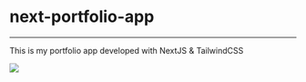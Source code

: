 # next-portfolio-app

---

This is my portfolio app developed with NextJS & TailwindCSS

[![](https://user-images.githubusercontent.com/20164942/183515989-136766bd-023e-4ebd-8b5c-9d6867fb510a.png)](https://sma-das.vercel.app)

